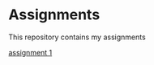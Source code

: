 # Assignments
This repository contains my assignments

[assignment 1](https://github.com/DavidvanSon/Assignments/blob/master/Assignment_week_2%20(1).ipynb)
